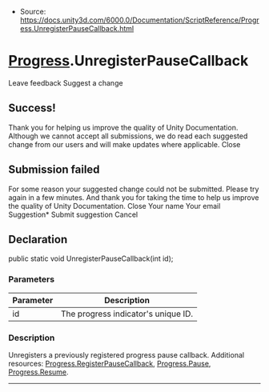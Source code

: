 * Source: https://docs.unity3d.com/6000.0/Documentation/ScriptReference/Progress.UnregisterPauseCallback.html

#  [Progress](https://docs.unity3d.com/6000.0/Documentation/ScriptReference/Progress.html).UnregisterPauseCallback
Leave feedback
Suggest a change
## Success!
Thank you for helping us improve the quality of Unity Documentation. Although we cannot accept all submissions, we do read each suggested change from our users and will make updates where applicable.
Close
## Submission failed
For some reason your suggested change could not be submitted. Please <a>try again</a> in a few minutes. And thank you for taking the time to help us improve the quality of Unity Documentation.
Close
Your name Your email Suggestion* Submit suggestion
Cancel
## Declaration
public static void UnregisterPauseCallback(int id); 
### Parameters
Parameter | Description  
---|---  
id | The progress indicator's unique ID.  
### Description
Unregisters a previously registered progress pause callback.
Additional resources: [Progress.RegisterPauseCallback](https://docs.unity3d.com/6000.0/Documentation/ScriptReference/Progress.RegisterPauseCallback.html), [Progress.Pause](https://docs.unity3d.com/6000.0/Documentation/ScriptReference/Progress.Pause.html), [Progress.Resume](https://docs.unity3d.com/6000.0/Documentation/ScriptReference/Progress.Resume.html).
* * *
